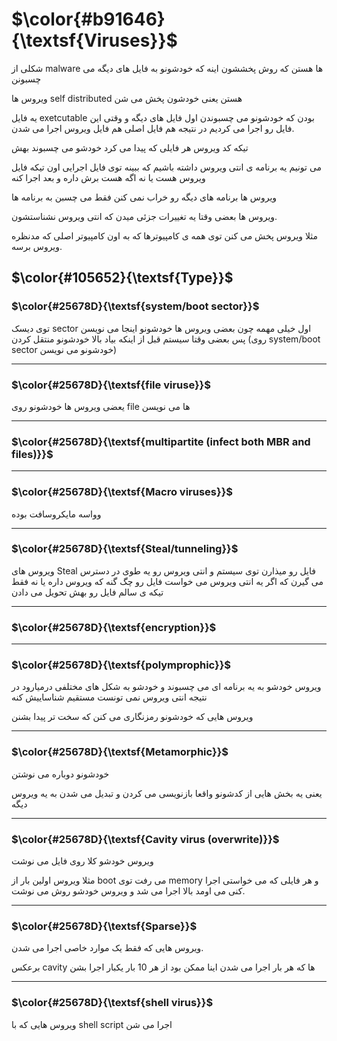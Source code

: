 $\color{#b91646}{\textsf{Viruses}}$
===================================

شکلی از malware ها هستن که روش پخششون اینه که خودشونو به فایل های دیگه می چسبونن

ویروس ها self distributed هستن یعنی خودشون پخش می شن

یه فایل exetcutable بودن که خودشونو می چسبوندن اول فایل های دیگه و وقتی این فایل رو اجرا می کردیم در نتیجه هم فایل اصلی هم فایل ویروس اجرا می شدن.

تیکه کد ویروس هر فایلی که پیدا می کرد خودشو می چسبوند بهش

می تونیم یه برنامه ی انتی ویروس داشته باشیم که ببینه توی فایل اجرایی اون تیکه فایل ویروس هست یا نه اگه هست برش داره و بعد اجرا کنه

ویروس ها برنامه های دیگه رو خراب نمی کنن فقط می چسبن به برنامه ها

ویروس ها بعضی وقتا یه تغییرات جزئی میدن که انتی ویروس نشناستشون.

مثلا ویروس پخش می کنن توی همه ی کامپیوترها که به اون کامپیوتر اصلی که مدنظره ویروس برسه.


## $\color{#105652}{\textsf{Type}}$

### $\color{#25678D}{\textsf{system/boot sector}}$

توی دیسک sector اول خیلی مهمه چون بعضی ویروس ها خودشونو اینجا می نویسن پس بعضی وقتا سیستم قبل از اینکه بیاد بالا خودشونو منتقل کردن (روی system/boot sector خودشونو می نویسن)

_____________________
### $\color{#25678D}{\textsf{file viruse}}$

یعضی ویروس ها خودشونو روی file ها می نویسن

____________________
### $\color{#25678D}{\textsf{multipartite (infect both MBR and files)}}$

________________
### $\color{#25678D}{\textsf{Macro viruses}}$

وواسه مایکروسافت بوده

______________________
### $\color{#25678D}{\textsf{Steal/tunneling}}$

ویروس های Steal فایل رو میذارن توی سیستم و انتی ویروس رو یه طوی در دسترس می گیرن که اگر یه انتی ویروس می خواست فایل رو چگ گنه که ویروس داره یا نه فقط تیکه ی سالم فایل رو بهش تحویل می دادن

_____________________
### $\color{#25678D}{\textsf{encryption}}$


___________________
### $\color{#25678D}{\textsf{polymprophic}}$


ویروس خودشو به یه برنامه ای می چسبوند و خودشو به شکل های مختلفی درمیارود در نتیجه انتی ویروس نمی تونست مستقیم شناساییش کنه

ویروس هایی که خودشونو رمزنگاری می کنن که سخت تر پیدا بشنن

__________________
### $\color{#25678D}{\textsf{Metamorphic}}$

خودشونو دوباره می نوشتن

یعنی یه بخش هایی از کدشونو واقعا بازنویسی می کردن و تبدیل می شدن به یه ویروس دیگه

________________________
### $\color{#25678D}{\textsf{Cavity virus (overwrite)}}$

ویروس خودشو کلا روی فایل می نوشت

مثلا ویروس اولین بار از boot می رفت توی memory و هر فایلی که می خواستی اجرا کنی می اومد بالا اجرا می شد و ویروس خودشو روش می نوشت.

________________________
### $\color{#25678D}{\textsf{Sparse}}$

ویروس هایی که فقط یک موارد خاصی اجرا می شدن.

برعکس cavity ها که هر بار اجرا می شدن اینا ممکن بود از هر 10 بار یکبار اجرا بشن

_______________________
### $\color{#25678D}{\textsf{shell virus}}$


ویروس هایی که با shell script اجرا می شن


